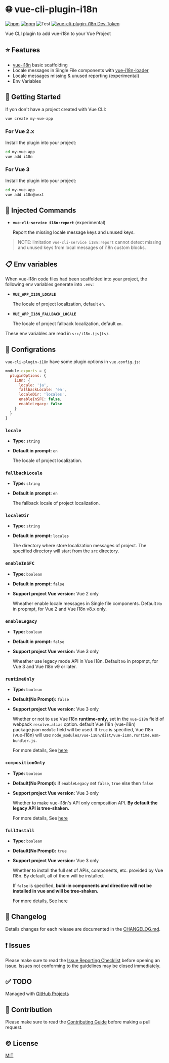 # :globe_with_meridians: vue-cli-plugin-i18n

[![npm](https://img.shields.io/npm/v/vue-cli-plugin-i18n/next.svg)](https://www.npmjs.com/package/vue-cli-plugin-i18n)
[![npm](https://img.shields.io/npm/v/vue-cli-plugin-i18n.svg)](https://www.npmjs.com/package/vue-cli-plugin-i18n)
![Test](https://github.com/intlify/vue-cli-plugin-i18n/workflows/Test/badge.svg)
[![vue-cli-plugin-i18n Dev Token](https://badge.devtoken.rocks/vue-cli-plugin-i18n)](https://devtoken.rocks/package/vue-cli-plugin-i18n)

Vue CLI plugin to add vue-i18n to your Vue Project


## :star: Features
- [vue-i18n](https://github.com/kazupon/vue-i18n) basic scaffolding
- Locale messages in Single File components with [vue-i18n-loader](https://github.com/intlify/vue-i18n-loader)
- Locale messages missing & unused reporting (experimental)
- Env Variables


## :rocket: Getting Started
If yon don't have a project created with Vue CLI:

```sh
vue create my-vue-app
```

### For Vue 2.x
Install the plugin into your project:

```sh
cd my-vue-app
vue add i18n
```

### For Vue 3

Install the plugin into your project:

```sh
cd my-vue-app
vue add i18n@next
```

## :hammer: Injected Commands
- **`vue-cli-service i18n:report`** (experimental)

  Report the missing locale message keys and unused keys.

> NOTE: limitation
> `vue-cli-service i18n:report` cannot detect missing and unused keys from local messages of i18n custom blocks.


## :clipboard: Env variables
When vue-i18n code files had been scaffolded into your project, the following env variables generate into `.env`:

- **`VUE_APP_I18N_LOCALE`**

  The locale of project localization, default `en`.

- **`VUE_APP_I18N_FALLBACK_LOCALE`**

  The locale of project fallback localization, default `en`.

These env variables are read in `src/i18n.(js|ts)`.


## :wrench: Configrations

`vue-cli-plugin-i18n` have some plugin options in `vue.config.js`:

```js
module.exports = {
  pluginOptions: {
    i18n: {
      locale: 'ja',
      fallbackLocale: 'en',
      localeDir: 'locales',
      enableInSFC: false,
      enableLegacy: false
    }
  }
}
```

### `locale`

- **Type:** `string`
- **Default in prompt:** `en`

  The locale of project localization.

### `fallbackLocale`

- **Type:** `string`
- **Default in prompt:** `en`

  The fallback locale of project localization.

### `localeDir`

- **Type:** `string`
- **Default in prompt:** `locales`

  The directory where store localization messages of project. The specified directory will start from the `src` directory.

### `enableInSFC`

- **Type:** `boolean`
- **Default in prompt:** `false`
- **Support project Vue version:** Vue 2 only

  Wheather enable locale messages in Single file components. Default `No` in propmpt, for Vue 2 and Vue I18n v8.x only.

### `enableLegacy`

- **Type:** `boolean`
- **Default in prompt:** `false`
- **Support project Vue version:** Vue 3 only

  Wheather use legacy mode API in Vue I18n. Default `No` in propmpt, for Vue 3 and Vue I18n v9 or later.

### `runtimeOnly`
- **Type:** `boolean`
- **Default(No Prompt):** `false`
- **Support project Vue version:** Vue 3 only

  Whether or not to use Vue I18n **runtime-only**, set in the `vue-i18n` field of webpack `resolve.alias` option. default Vue I18n (vue-i18n) package.json `module` field will be used.
  If `true` is specified, Vue I18n (vue-i18n) will use `node_modules/vue-i18n/dist/vue-i18n.runtime.esm-bundler.js`.

  For more details, See [here](https://vue-i18n.intlify.dev/guide/advanced/optimization.html#reduce-bundle-size-with-feature-build-flags)

### `compositionOnly`

- **Type:** `boolean`
- **Default(No Prompt):** if `enableLegacy` set `false`, `true` else then `false`
- **Support project Vue version:** Vue 3 only

  Whether to make vue-i18n's API only composition API. **By default the legacy API is tree-shaken.**

  For more details, See [here](https://vue-i18n.intlify.dev/guide/advanced/optimization.html#reduce-bundle-size-with-feature-build-flags)

### `fullInstall`

- **Type:** `boolean`
- **Default(No Prompt):** `true`
- **Support project Vue version:** Vue 3 only

  Whether to install the full set of APIs, components, etc. provided by Vue I18n. By default, all of them will be installed.

  If `false` is specified, **buld-in components and directive will not be installed in vue and will be tree-shaken.**

  For more details, See [here](https://vue-i18n.intlify.dev/guide/advanced/optimization.html#reduce-bundle-size-with-feature-build-flags)


## :scroll: Changelog
Details changes for each release are documented in the [CHANGELOG.md](https://github.com/intlify/vue-cli-plugin-i18n/blob/master/CHANGELOG.md).


## :exclamation: Issues
Please make sure to read the [Issue Reporting Checklist](https://github.com/intlify/vue-cli-plugin-i18n/blob/master/.github/CONTRIBUTING.md#issue-reporting-guidelines) before opening an issue. Issues not conforming to the guidelines may be closed immediately.


## :white_check_mark: TODO
Managed with [GitHub Projects](https://github.com/intlify/vue-cli-plugin-i18n/projects/1)

## :muscle: Contribution
Please make sure to read the [Contributing Guide](https://github.com/intlify/vue-cli-plugin-i18n/blob/master/.github/CONTRIBUTING.md) before making a pull request.


## :copyright: License

[MIT](http://opensource.org/licenses/MIT)
